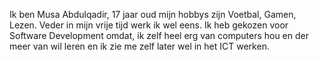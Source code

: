 Ik ben Musa Abdulqadir, 17 jaar oud mijn hobbys zijn Voetbal, Gamen, Lezen.  Veder in mijn vrije tijd werk ik wel eens. Ik heb gekozen voor Software Development omdat, ik zelf heel erg van computers hou en der meer van wil leren en ik zie me zelf later wel in het ICT werken.

